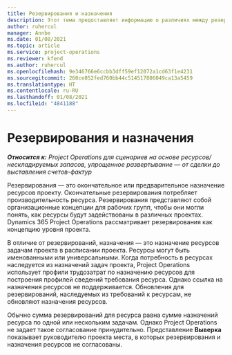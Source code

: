 ```yaml
---
title: Резервирования и назначения
description: Этот тема предоставляет информацию о различиях между резервированием ресурсов и назначением ресурсов.
author: ruhercul
manager: Annbe
ms.date: 01/08/2021
ms.topic: article
ms.service: project-operations
ms.reviewer: kfend
ms.author: ruhercul
ms.openlocfilehash: 9e346766e6ccbb3dff59ef12072a1cd63f1e4231
ms.sourcegitcommit: 260ce052fed760bb44c514517806049ca13a5459
ms.translationtype: HT
ms.contentlocale: ru-RU
ms.lasthandoff: 01/08/2021
ms.locfileid: "4841188"
---
```

# <a name="bookings-vs-assignments"></a>Резервирования и назначения

_**Относится к:** Project Operations для сценариев на основе ресурсов/нескладируемых запасов, упрощенное развертывание — от сделки до выставления счетов-фактур_

Резервирования — это окончательное или предварительное назначение ресурсов проекту. Окончательные резервирования потребляет производительность ресурса. Резервирования представляют собой организационные концепции для рабочих групп, чтобы они могли понять, как ресурсы будут задействованы в различных проектах. Dynamics 365 Project Operations рассматривает резервирования как концепцию уровня проекта. 

В отличие от резервирований, назначения — это назначение ресурсов задачам проекта в расписании проекта. Ресурсы могут быть именованными или универсальными.  Когда потребность в ресурсах наследуется из назначений задач проекта, Project Operations использует профили трудозатрат по назначению ресурсов для построения профилей сведений требования ресурса. Однако ссылка на назначения ресурсов не поддерживается. Обновления для резервирований, наследуемых из требований к ресурсам, не обновляют назначения ресурсов.

Обычно сумма резервирований для ресурса равна сумме назначений ресурса по одной или нескольким задачам. Однако Project Operations не задает такое согласование принудительно. Представление **Выверка** показывает руководителю проекта места, в которых резервирования и назначения ресурсов не согласованы.



